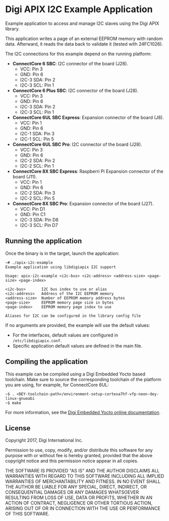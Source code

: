 Digi APIX I2C Example Application
=================================

Example application to access and manage I2C slaves using the Digi APIX library.

This application writes a page of an external EEPROM memory with random data.
Afterward, it reads the data back to validate it (tested with 24FC1026).

The I2C connections for this example depend on the running platform:
 - **ConnectCore 6 SBC**: I2C connector of the board (J28).
    - VCC: Pin 3
    - GND: Pin 6
    - I2C-3 SDA: Pin 2
    - I2C-3 SCL: Pin 1
 - **ConnectCore 6 Plus SBC**: I2C connector of the board (J28).
    - VCC: Pin 3
    - GND: Pin 6
    - I2C-3 SDA: Pin 2
    - I2C-3 SCL: Pin 1
 - **ConnectCore 6UL SBC Express**: Expansion connector of the board (J8).
    - VCC: Pin 1
    - GND: Pin 6
    - I2C-1 SDA: Pin 3
    - I2C-1 SCL: Pin 5
 - **ConnectCore 6UL SBC Pro**: I2C connector of the board (J28).
    - VCC: Pin 3
    - GND: Pin 6
    - I2C-2 SDA: Pin 2
    - I2C-2 SCL: Pin 1
 - **ConnectCore 8X SBC Express**: Raspberri Pi Expansion connector of the board (J11).
    - VCC: Pin 1
    - GND: Pin 6
    - I2C-2 SDA: Pin 3
    - I2C-2 SCL: Pin 5
 - **ConnectCore 8X SBC Pro**: Expansion connector of the board (J27).
    - VCC: Pin D1
    - GND: Pin C1
    - I2C-3 SDA: Pin D8
    - I2C-3 SCL: Pin D7

Running the application
-----------------------
Once the binary is in the target, launch the application:

```
~# ./apix-i2c-example
Example application using libdigiapix I2C support

Usage: apix-i2c-example <i2c-bus> <i2c-address> <address-size> <page-size> <page-index>

<i2c-bus>       I2C bus index to use or alias
<i2c-address>   Address of the I2C EEPROM memory
<address-size>  Number of EEPROM memory address bytes
<page-size>     EEPROM memory page size in bytes
<page-index>    EEPROM memory page index to use

Aliases for I2C can be configured in the library config file
```
If no arguments are provided, the example will use the default values:
 - For the interfaces, default values are configured in `/etc/libdigiapix.conf`.
 - Specific application default values are defined in the main file.

Compiling the application
-------------------------
This example can be compiled using a Digi Embedded Yocto based toolchain. Make
sure to source the corresponding toolchain of the platform you are using,
for example, for ConnectCore 6UL:

```
~$ . <DEY-toolchain-path>/environment-setup-cortexa7hf-vfp-neon-dey-linux-gnueabi
~$ make
```

For more information, see the [Digi Embedded Yocto online documentation](https://github.com/digi-embedded/meta-digi).

License
-------
Copyright 2017, Digi International Inc.

Permission to use, copy, modify, and/or distribute this software for any purpose
with or without fee is hereby granted, provided that the above copyright notice
and this permission notice appear in all copies.

THE SOFTWARE IS PROVIDED "AS IS" AND THE AUTHOR DISCLAIMS ALL WARRANTIES WITH
REGARD TO THIS SOFTWARE INCLUDING ALL IMPLIED WARRANTIES OF MERCHANTABILITY AND
FITNESS. IN NO EVENT SHALL THE AUTHOR BE LIABLE FOR ANY SPECIAL, DIRECT,
INDIRECT, OR CONSEQUENTIAL DAMAGES OR ANY DAMAGES WHATSOEVER RESULTING FROM LOSS
OF USE, DATA OR PROFITS, WHETHER IN AN ACTION OF CONTRACT, NEGLIGENCE OR OTHER
TORTIOUS ACTION, ARISING OUT OF OR IN CONNECTION WITH THE USE OR PERFORMANCE OF
THIS SOFTWARE.
